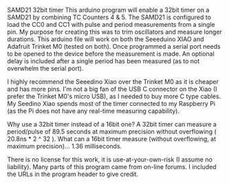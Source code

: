 SAMD21 32bit timer
This arduino program will enable a 32bit timer on a SAMD21 by combining TC Counters 4 & 5.
The SAMD21 is configured to load the CC0 and CC1 with pulse and period measurements from a single pin.
My purpose for creating this was to trim oscillators and measure longer durations.
This arduino file will work on both the Seeeduino XIAO and Adafruit Trinket M0 (tested on both).
Once programmed a serial port needs to be opened to the device before the measurement is made.
An optional delay is included after a single period has been measured (as to not overwhelm the serial port).

I highly recommend the Seeedino Xiao over the Trinket M0 as it is cheaper and has more pins.
I'm not a big fan of the USB C connector on the Xiao (I prefer the Trinket M0's micro USB), as I needed to buy more C type cables.
My Seedino Xiao spends most of the timer connected to my Raspberry Pi (as the Pi does not have any real-time measuring capability). 

Why use a 32bit timer instead of a 16bit one? A 32bit timer can measure a period/pulse of 89.5 seconds at maximum precision without overflowing ( 20.8ns * 2 ^ 32 ).
What can a 16bit timer measure (without overflowing, at maximum precision)... 1.36 milliseconds.

There is no license for this work, it is use-at-your-own-risk (I assume no liability).
Many parts of this program came from on-line forums. I included the URLs in the program header to give credit.
